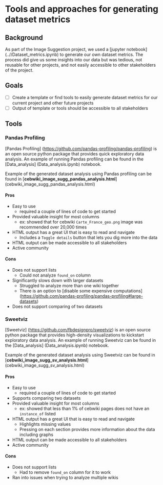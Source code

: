 # Tools and approaches for generating dataset metrics

## Background

As part of the Image Suggestion project, we used a [jupyter notebook] (..//Dataset_metrics.ipynb) to generate
our own dataset metrics. The process did give us some insights into our data but was tedious, not reusable for other
projects, and not easily accessible to other stakeholders of the project.

## Goals
- [ ] Create a template or find tools to easily generate dataset metrics for our current project and other future projects
- [ ] Output of template or tools should be accessible to all stakeholders

## Tools
### Pandas Profiling
[Pandas Profiling] (https://github.com/pandas-profiling/pandas-profiling) is an open source python package that provides
quick exploratory data analysis. An example of running Pandas profiling can be found in the [Data_analysis] (Data_analysis.ipynb)
notebook.

Example of the generated dataset analysis using Pandas profiling can be found in [**cebwiki_image_sugg_pandas_analysis.html**] (cebwiki_image_sugg_pandas_analysis.html)

#### Pros
- Easy to use
  - required a couple of lines of code to get started
- Provided valuable insight for most columns
  - ex: showed that for cebwiki `Carte_France_geo.png` image was recommended over 20,000 times
- HTML output has a great UI that is easy to read and navigate
  - Includes a `Toggle details` button that lets you dig more into the data
- HTML output can be made accessible to all stakeholders
- Active community

#### Cons
- Does not support lists
    - Could not analyze `found_on` column
- Significantly slows down with larger datasets
    - Struggled to analyze more than one wiki together
    - There is an option to [disable some expensive computations] (https://github.com/pandas-profiling/pandas-profiling#large-datasets)
- Does not support comparing of two datasets
  
### Sweetviz
[Sweetviz] (https://github.com/fbdesignpro/sweetviz) is an open source python package that provides high-density
visualizations to kickstart exploratory data analysis. An example of running Sweetviz can be found in the [Data_analysis] (Data_analysis.ipynb)
notebook.

Example of the generated dataset analysis using Sweetviz can be found in [**cebwiki_image_sugg_sv_analysis.html**] (cebwiki_image_sugg_sv_analysis.html)

#### Pros
- Easy to use
  - required a couple of lines of code to get started
- Supports comparing two datasets
- Provided valuable insight for most columns
  - ex: showed that less than 1% of cebwiki pages does not have an `instance_of` listed
- HTML output has a great UI that is easy to read and navigate
  - Highlights missing values
  - Pressing on each section provides more information about the data including graphs
- HTML output can be made accessible to all stakeholders
- Active community

#### Cons
- Does not support lists
    - Had to remove `found_on` column for it to work
- Ran into issues when trying to analyze multiple wikis